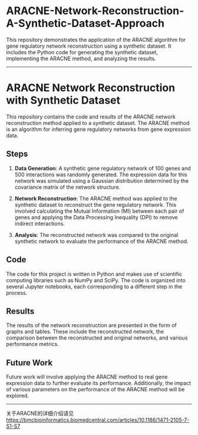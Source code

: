 # ARACNE-Network-Reconstruction-A-Synthetic-Dataset-Approach
This repository demonstrates the application of the ARACNE algorithm for gene regulatory network reconstruction using a synthetic dataset. It includes the Python code for generating the synthetic dataset, implementing the ARACNE method, and analyzing the results. 


---

# ARACNE Network Reconstruction with Synthetic Dataset

This repository contains the code and results of the ARACNE network reconstruction method applied to a synthetic dataset. The ARACNE method is an algorithm for inferring gene regulatory networks from gene expression data.

## Steps

1. **Data Generation**: A synthetic gene regulatory network of 100 genes and 500 interactions was randomly generated. The expression data for this network was simulated using a Gaussian distribution determined by the covariance matrix of the network structure.

2. **Network Reconstruction**: The ARACNE method was applied to the synthetic dataset to reconstruct the gene regulatory network. This involved calculating the Mutual Information (MI) between each pair of genes and applying the Data Processing Inequality (DPI) to remove indirect interactions.

3. **Analysis**: The reconstructed network was compared to the original synthetic network to evaluate the performance of the ARACNE method.

## Code

The code for this project is written in Python and makes use of scientific computing libraries such as NumPy and SciPy. The code is organized into several Jupyter notebooks, each corresponding to a different step in the process.

## Results

The results of the network reconstruction are presented in the form of graphs and tables. These include the reconstructed network, the comparison between the reconstructed and original networks, and various performance metrics.

## Future Work

Future work will involve applying the ARACNE method to real gene expression data to further evaluate its performance. Additionally, the impact of various parameters on the performance of the ARACNE method will be explored.

---

关于ARACNE的详细介绍请见 https://bmcbioinformatics.biomedcentral.com/articles/10.1186/1471-2105-7-S1-S7
